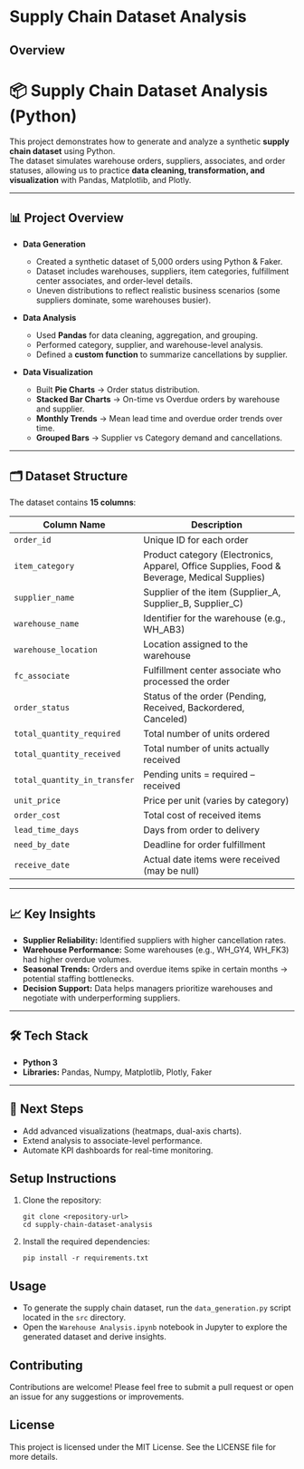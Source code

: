 # Supply Chain Dataset Analysis

## Overview
# 📦 Supply Chain Dataset Analysis (Python)

This project demonstrates how to generate and analyze a synthetic **supply chain dataset** using Python.  
The dataset simulates warehouse orders, suppliers, associates, and order statuses, allowing us to practice **data cleaning, transformation, and visualization** with Pandas, Matplotlib, and Plotly.

---

## 📊 Project Overview
- **Data Generation**  
  - Created a synthetic dataset of 5,000 orders using Python & Faker.  
  - Dataset includes warehouses, suppliers, item categories, fulfillment center associates, and order-level details.  
  - Uneven distributions to reflect realistic business scenarios (some suppliers dominate, some warehouses busier).  

- **Data Analysis**  
  - Used **Pandas** for data cleaning, aggregation, and grouping.  
  - Performed category, supplier, and warehouse-level analysis.  
  - Defined a **custom function** to summarize cancellations by supplier.  

- **Data Visualization**  
  - Built **Pie Charts** → Order status distribution.  
  - **Stacked Bar Charts** → On-time vs Overdue orders by warehouse and supplier.  
  - **Monthly Trends** → Mean lead time and overdue order trends over time.  
  - **Grouped Bars** → Supplier vs Category demand and cancellations.  

---

## 🗂 Dataset Structure
The dataset contains **15 columns**:

| Column Name | Description |
|-------------|-------------|
| `order_id` | Unique ID for each order |
| `item_category` | Product category (Electronics, Apparel, Office Supplies, Food & Beverage, Medical Supplies) |
| `supplier_name` | Supplier of the item (Supplier_A, Supplier_B, Supplier_C) |
| `warehouse_name` | Identifier for the warehouse (e.g., WH_AB3) |
| `warehouse_location` | Location assigned to the warehouse |
| `fc_associate` | Fulfillment center associate who processed the order |
| `order_status` | Status of the order (Pending, Received, Backordered, Canceled) |
| `total_quantity_required` | Total number of units ordered |
| `total_quantity_received` | Total number of units actually received |
| `total_quantity_in_transfer` | Pending units = required – received |
| `unit_price` | Price per unit (varies by category) |
| `order_cost` | Total cost of received items |
| `lead_time_days` | Days from order to delivery |
| `need_by_date` | Deadline for order fulfillment |
| `receive_date` | Actual date items were received (may be null) |

---

## 📈 Key Insights
- **Supplier Reliability:** Identified suppliers with higher cancellation rates.  
- **Warehouse Performance:** Some warehouses (e.g., WH_GY4, WH_FK3) had higher overdue volumes.  
- **Seasonal Trends:** Orders and overdue items spike in certain months → potential staffing bottlenecks.  
- **Decision Support:** Data helps managers prioritize warehouses and negotiate with underperforming suppliers.  

---

## 🛠️ Tech Stack
- **Python 3**  
- **Libraries:** Pandas, Numpy, Matplotlib, Plotly, Faker  

---

## 🚀 Next Steps
- Add advanced visualizations (heatmaps, dual-axis charts).  
- Extend analysis to associate-level performance.  
- Automate KPI dashboards for real-time monitoring.  



## Setup Instructions
1. Clone the repository:
   ```
   git clone <repository-url>
   cd supply-chain-dataset-analysis
   ```

2. Install the required dependencies:
   ```
   pip install -r requirements.txt
   ```

## Usage
- To generate the supply chain dataset, run the `data_generation.py` script located in the `src` directory.
- Open the `Warehouse Analysis.ipynb` notebook in Jupyter to explore the generated dataset and derive insights.

## Contributing
Contributions are welcome! Please feel free to submit a pull request or open an issue for any suggestions or improvements.

## License
This project is licensed under the MIT License. See the LICENSE file for more details.
